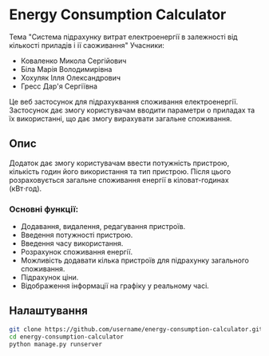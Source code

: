 # Energy Consumption Calculator

Тема "Система підрахунку витрат електроенергії в залежності від кількості приладів і ії саоживання"
Учасники:
- Коваленко Микола Сергійович
- Біла Марія Володимирівна
- Хохуляк Ілля Олександрович
- Гресс Дар'я Сергіївна

Це веб застосунок для підрахуквання споживання електроенергії. Застосунок дає змогу користувачам вводити параметри о приладах та їх використанні, що дає змогу вирахувати загальне споживання.

## Опис

Додаток дає змогу користувачам ввести потужність пристрою, кількість годин його використання та тип пристрою. Після цього розраховується загальне споживання енергії в кіловат-годинах (кВт⋅год).

### Основні функції:
- Додавання, видалення, редагування пристроїв.
- Введення потужності пристрою.
- Введення часу використання.
- Розрахунок споживання енергії.
- Можливість додавати кілька пристроїв для підрахунку загального споживання.
- Підрахунок ціни.
- Відображення інформації на графіку у реальному часі.

## Налаштування
```bash
git clone https://github.com/username/energy-consumption-calculator.git
cd energy-consumption-calculator
python manage.py runserver
```
